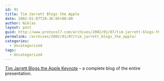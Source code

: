 ```yaml
---
id: 91
title: Tim Jarrett Blogs the Apple
date: 2002-01-07T20:36:05+00:00
author: Niklas
layout: post
guid: http://www.protocol7.com/archives/2002/01/07/tim-jarrett-blogs-the-apple/
permalink: /archives/2002/01/07/tim_jarrett_blogs_the_apple/
categories:
  - Uncategorized
tags:
  - Uncategorized
---
```

<div class='microid-2d162e22ae44f6298b6d87aeeda96e0c04609b27'>
  <p>
    <a href="http://radio.weblogs.com/0001015/stories/2002/01/07/timJarrettBlogsMacworld.html">Tim Jarrett Blogs the Apple Keynote</a> &#8211; a complete blog of the entire presentation.
  </p>
</div>